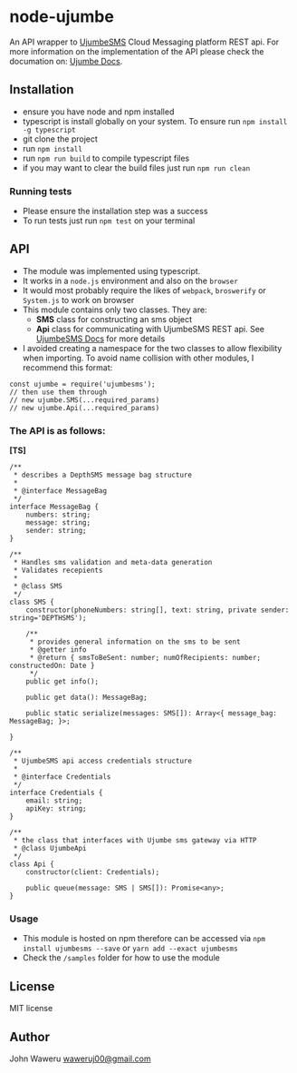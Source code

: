 # node-ujumbe #

An API wrapper to [UjumbeSMS](http://ujumbesms.co.ke) Cloud Messaging platform REST api. For more information on
the implementation of the API please check the documation on: [Ujumbe Docs](http://ujumbesms.co.ke/api/document).

## Installation ##

* ensure you have node and npm installed
* typescript is install globally on your system. To ensure run `npm install -g typescript`
* git clone the project
* run `npm install`
* run `npm run build` to compile typescript files
* if you may want to clear the build files just run `npm run clean`

### Running tests ###

* Please ensure the installation step was a success
* To run tests just run `npm test` on your terminal

## API ##

* The module was implemented using typescript.
* It works in a `node.js` environment and also on the `browser` 
* It would most probably require the likes of `webpack`, `broswerify` or `System.js` to work on browser
* This module contains only two classes. They are:
     - **SMS** class for constructing an sms object
     - **Api** class for communicating with UjumbeSMS REST api. See [UjumbeSMS Docs](http://ujumbesms.co.ke/api/document) for more details
* I avoided creating a namespace for the two classes to allow flexibility when importing. To avoid name collision with other modules, I recommend this format:

```
const ujumbe = require('ujumbesms');
// then use them through
// new ujumbe.SMS(...required_params)
// new ujumbe.Api(...required_params)
```

### The API is as follows: ###

**[TS]**

```
/**
 * describes a DepthSMS message bag structure
 *
 * @interface MessageBag
 */
interface MessageBag {
    numbers: string;
    message: string;
    sender: string;
}
```

```
/**
 * Handles sms validation and meta-data generation
 * Validates recepients
 *
 * @class SMS
 */
class SMS {
    constructor(phoneNumbers: string[], text: string, private sender: string='DEPTHSMS');

    /**
     * provides general information on the sms to be sent
     * @getter info
     * @return { smsToBeSent: number; numOfRecipients: number; constructedOn: Date }
     */
    public get info();

    public get data(): MessageBag;

    public static serialize(messages: SMS[]): Array<{ message_bag: MessageBag; }>;

}
```

```
/**
 * UjumbeSMS api access credentials structure
 *
 * @interface Credentials
 */
interface Credentials {
    email: string;
    apiKey: string;
}
```

```
/**
 * the class that interfaces with Ujumbe sms gateway via HTTP
 * @class UjumbeApi
 */
class Api {
    constructor(client: Credentials);

    public queue(message: SMS | SMS[]): Promise<any>;
}
```

### Usage ###

* This module is hosted on npm therefore can be accessed via 
    `npm install ujumbesms --save` or `yarn add --exact ujumbesms`
* Check the `/samples` folder for how to use the module

## License ##

MIT license

## Author ##

John Waweru <waweruj00@gmail.com>
